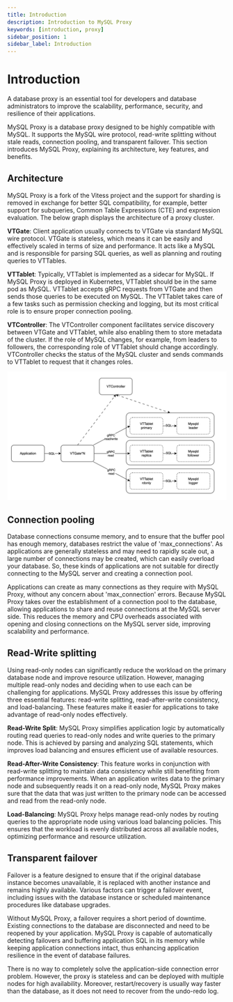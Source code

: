 ```yaml
---
title: Introduction
description: Introduction to MySQL Proxy
keywords: [introduction, proxy]
sidebar_position: 1
sidebar_label: Introduction
---
```


# Introduction

A database proxy is an essential tool for developers and database administrators to improve the scalability, performance, security, and resilience of their applications.

MySQL Proxy is a database proxy designed to be highly compatible with MySQL. It supports the MySQL wire protocol, read-write splitting without stale reads, connection pooling, and transparent failover. This section introduces MySQL Proxy, explaining its architecture, key features, and benefits.

## Architecture

MySQL Proxy is a fork of the Vitess project and the support for sharding is removed in exchange for better SQL compatibility, for example, better support for subqueries, Common Table Expressions (CTE) and expression evaluation. The below graph displays the architecture of a proxy cluster.

**VTGate**: Client application usually connects to VTGate via standard MySQL wire protocol. VTGate is stateless, which means it can be easily and effectively scaled in terms of size and performance. It acts like a MySQL and is responsible for parsing SQL queries, as well as planning and routing queries to VTTables.

**VTTablet**: Typically, VTTablet is implemented as a sidecar for MySQL. If MySQL Proxy is deployed in Kubernetes, VTTablet should be in the same pod as MySQL. VTTablet accepts gRPC requests from VTGate and then sends those queries to be executed on MySQL. The VTTablet takes care of a few tasks such as permission checking and logging, but its most critical role is to ensure proper connection pooling.

**VTController**: The VTController component facilitates service discovery between VTGate and VTTablet, while also enabling them to store metadata of the cluster. If the role of MySQL changes, for example, from leaders to followers, the corresponding role of VTTablet should change accordingly. VTController checks the status of the MySQL cluster and sends commands to VTTablet to request that it changes roles.

![ApeCloud MySQL Proxy architecture](./../../../img/proxy-architecture.png)

## Connection pooling

Database connections consume memory, and to ensure that the buffer pool has enough memory, databases restrict the value of 'max_connections'. As applications are generally stateless and may need to rapidly scale out, a large number of connections may be created, which can easily overload your database. So, these kinds of applications are not suitable for directly connecting to the MySQL server and creating a connection pool.

Applications can create as many connections as they require with MySQL Proxy, without any concern about 'max_connection' errors. Because MySQL Proxy takes over the establishment of a connection pool to the database, allowing applications to share and reuse connections at the MySQL server side. This reduces the memory and CPU overheads associated with opening and closing connections on the MySQL server side, improving scalability and performance.

## Read-Write splitting

Using read-only nodes can significantly reduce the workload on the primary database node and improve resource utilization. However, managing multiple read-only nodes and deciding when to use each can be challenging for applications. MySQL Proxy addresses this issue by offering three essential features: read-write splitting, read-after-write consistency, and load-balancing. These features make it easier for applications to take advantage of read-only nodes effectively.

**Read-Write Split**: MySQL Proxy simplifies application logic by automatically routing read queries to read-only nodes and write queries to the primary node. This is achieved by parsing and analyzing SQL statements, which improves load balancing and ensures efficient use of available resources.

**Read-After-Write Consistency**: This feature works in conjunction with read-write splitting to maintain data consistency while still benefiting from performance improvements. When an application writes data to the primary node and subsequently reads it on a read-only node, MySQL Proxy makes sure that the data that was just written to the primary node can be accessed and read from the read-only node.

**Load-Balancing**: MySQL Proxy helps manage read-only nodes by routing queries to the appropriate node using various load balancing policies. This ensures that the workload is evenly distributed across all available nodes, optimizing performance and resource utilization.

## Transparent failover

Failover is a feature designed to ensure that if the original database instance becomes unavailable, it is replaced with another instance and remains highly available. Various factors can trigger a failover event, including issues with the database instance or scheduled maintenance procedures like database upgrades.

Without MySQL Proxy, a failover requires a short period of downtime. Existing connections to the database are disconnected and need to be reopened by your application. MySQL Proxy is capable of automatically detecting failovers and buffering application SQL in its memory while keeping application connections intact, thus enhancing application resilience in the event of database failures.

There is no way to completely solve the application-side connection error problem. However, the proxy is stateless and can be deployed with multiple nodes for high availability. Moreover, restart/recovery is usually way faster than the database, as it does not need to recover from the undo-redo log.
